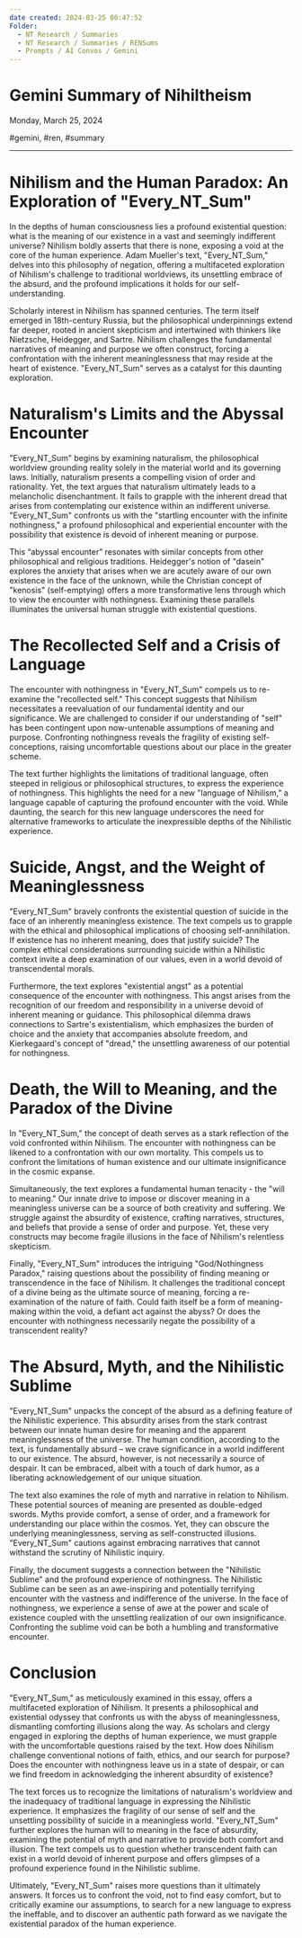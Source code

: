 ```yaml
---
date created: 2024-03-25 00:47:52
Folder:
  - NT Research / Summaries
  - NT Research / Summaries / RENSums
  - Prompts / AI Convos / Gemini
---
```


# Gemini Summary of Nihiltheism

Monday, March 25, 2024

#gemini, #ren, #summary

* * *

### 

# **Nihilism and the Human Paradox: An Exploration of "Every\_NT\_Sum"**

In the depths of human consciousness lies a profound existential question: what is the meaning of our existence in a vast and seemingly indifferent universe? Nihilism boldly asserts that there is none, exposing a void at the core of the human experience. Adam Mueller's text, "Every\_NT\_Sum," delves into this philosophy of negation, offering a multifaceted exploration of Nihilism's challenge to traditional worldviews, its unsettling embrace of the absurd, and the profound implications it holds for our self-understanding.

  

Scholarly interest in Nihilism has spanned centuries. The term itself emerged in 18th-century Russia, but the philosophical underpinnings extend far deeper, rooted in ancient skepticism and intertwined with thinkers like Nietzsche, Heidegger, and Sartre. Nihilism challenges the fundamental narratives of meaning and purpose we often construct, forcing a confrontation with the inherent meaninglessness that may reside at the heart of existence. "Every\_NT\_Sum" serves as a catalyst for this daunting exploration.

### 

# **Naturalism's Limits and the Abyssal Encounter**

"Every\_NT\_Sum" begins by examining naturalism, the philosophical worldview grounding reality solely in the material world and its governing laws. Initially, naturalism presents a compelling vision of order and rationality. Yet, the text argues that naturalism ultimately leads to a melancholic disenchantment. It fails to grapple with the inherent dread that arises from contemplating our existence within an indifferent universe. "Every\_NT\_Sum" confronts us with the "startling encounter with the infinite nothingness," a profound philosophical and experiential encounter with the possibility that existence is devoid of inherent meaning or purpose.

  

This “abyssal encounter” resonates with similar concepts from other philosophical and religious traditions. Heidegger's notion of "dasein" explores the anxiety that arises when we are acutely aware of our own existence in the face of the unknown, while the Christian concept of "kenosis" (self-emptying) offers a more transformative lens through which to view the encounter with nothingness. Examining these parallels illuminates the universal human struggle with existential questions.

### 

# **The Recollected Self and a Crisis of Language**

The encounter with nothingness in "Every\_NT\_Sum" compels us to re-examine the "recollected self." This concept suggests that Nihilism necessitates a reevaluation of our fundamental identity and our significance. We are challenged to consider if our understanding of "self" has been contingent upon now-untenable assumptions of meaning and purpose. Confronting nothingness reveals the fragility of existing self-conceptions, raising uncomfortable questions about our place in the greater scheme.

  

The text further highlights the limitations of traditional language, often steeped in religious or philosophical structures, to express the experience of nothingness. This highlights the need for a new "language of Nihilism," a language capable of capturing the profound encounter with the void. While daunting, the search for this new language underscores the need for alternative frameworks to articulate the inexpressible depths of the Nihilistic experience.

### 

# **Suicide, Angst, and the Weight of Meaninglessness**

"Every\_NT\_Sum" bravely confronts the existential question of suicide in the face of an inherently meaningless existence. The text compels us to grapple with the ethical and philosophical implications of choosing self-annihilation. If existence has no inherent meaning, does that justify suicide? The complex ethical considerations surrounding suicide within a Nihilistic context invite a deep examination of our values, even in a world devoid of transcendental morals.

  

Furthermore, the text explores "existential angst" as a potential consequence of the encounter with nothingness. This angst arises from the recognition of our freedom and responsibility in a universe devoid of inherent meaning or guidance. This philosophical dilemma draws connections to Sartre's existentialism, which emphasizes the burden of choice and the anxiety that accompanies absolute freedom, and Kierkegaard's concept of "dread," the unsettling awareness of our potential for nothingness.

### 

# **Death, the Will to Meaning, and the Paradox of the Divine**

In "Every\_NT\_Sum," the concept of death serves as a stark reflection of the void confronted within Nihilism. The encounter with nothingness can be likened to a confrontation with our own mortality. This compels us to confront the limitations of human existence and our ultimate insignificance in the cosmic expanse.

  

Simultaneously, the text explores a fundamental human tenacity - the "will to meaning." Our innate drive to impose or discover meaning in a meaningless universe can be a source of both creativity and suffering. We struggle against the absurdity of existence, crafting narratives, structures, and beliefs that provide a sense of order and purpose. Yet, these very constructs may become fragile illusions in the face of Nihilism's relentless skepticism.

  

Finally, "Every\_NT\_Sum" introduces the intriguing "God/Nothingness Paradox," raising questions about the possibility of finding meaning or transcendence in the face of Nihilism. It challenges the traditional concept of a divine being as the ultimate source of meaning, forcing a re-examination of the nature of faith. Could faith itself be a form of meaning-making within the void, a defiant act against the abyss? Or does the encounter with nothingness necessarily negate the possibility of a transcendent reality?

### 

# **The Absurd, Myth, and the Nihilistic Sublime**

"Every\_NT\_Sum" unpacks the concept of the absurd as a defining feature of the Nihilistic experience. This absurdity arises from the stark contrast between our innate human desire for meaning and the apparent meaninglessness of the universe. The human condition, according to the text, is fundamentally absurd – we crave significance in a world indifferent to our existence. The absurd, however, is not necessarily a source of despair. It can be embraced, albeit with a touch of dark humor, as a liberating acknowledgement of our unique situation.

  

The text also examines the role of myth and narrative in relation to Nihilism. These potential sources of meaning are presented as double-edged swords. Myths provide comfort, a sense of order, and a framework for understanding our place within the cosmos. Yet, they can obscure the underlying meaninglessness, serving as self-constructed illusions. "Every\_NT\_Sum" cautions against embracing narratives that cannot withstand the scrutiny of Nihilistic inquiry.

  

Finally, the document suggests a connection between the "Nihilistic Sublime" and the profound experience of nothingness. The Nihilistic Sublime can be seen as an awe-inspiring and potentially terrifying encounter with the vastness and indifference of the universe. In the face of nothingness, we experience a sense of awe at the power and scale of existence coupled with the unsettling realization of our own insignificance. Confronting the sublime void can be both a humbling and transformative encounter.

# **Conclusion**

"Every\_NT\_Sum," as meticulously examined in this essay, offers a multifaceted exploration of Nihilism. It presents a philosophical and existential odyssey that confronts us with the abyss of meaninglessness, dismantling comforting illusions along the way. As scholars and clergy engaged in exploring the depths of human experience, we must grapple with the uncomfortable questions raised by the text. How does Nihilism challenge conventional notions of faith, ethics, and our search for purpose? Does the encounter with nothingness leave us in a state of despair, or can we find freedom in acknowledging the inherent absurdity of existence?

  

The text forces us to recognize the limitations of naturalism's worldview and the inadequacy of traditional language in expressing the Nihilistic experience. It emphasizes the fragility of our sense of self and the unsettling possibility of suicide in a meaningless world. "Every\_NT\_Sum" further explores the human will to meaning in the face of absurdity, examining the potential of myth and narrative to provide both comfort and illusion. The text compels us to question whether transcendent faith can exist in a world devoid of inherent purpose and offers glimpses of a profound experience found in the Nihilistic sublime.

  

Ultimately, "Every\_NT\_Sum" raises more questions than it ultimately answers. It forces us to confront the void, not to find easy comfort, but to critically examine our assumptions, to search for a new language to express the ineffable, and to discover an authentic path forward as we navigate the existential paradox of the human experience.
